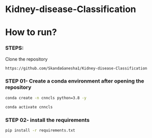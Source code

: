 # Kidney-disease-Classification



# How to run?
### STEPS:

Clone the repository

```bash
https://github.com/SkandaGanesha1/Kidney-disease-Classification
```
### STEP 01- Create a conda environment after opening the repository

```bash
conda create -n cnncls python=3.8 -y
```

```bash
conda activate cnncls
```


### STEP 02- install the requirements
```bash
pip install -r requirements.txt